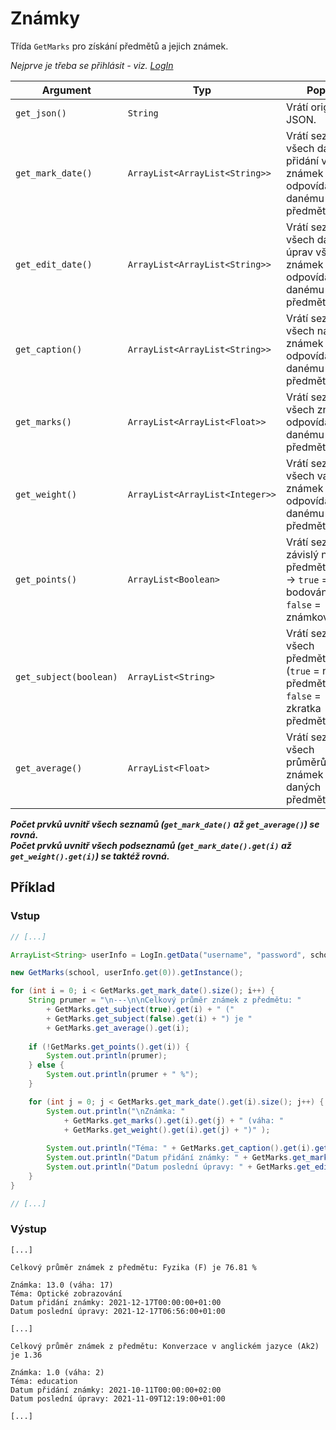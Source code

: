 # Známky

Třída `GetMarks` pro získání předmětů a jejich známek.

*Nejprve je třeba se přihlásit - viz. [LogIn](../core/README.md#prihlaseni)*

| Argument | Typ | Popis |
| --- | --- | --- |
| `get_json()` | `String` | Vrátí originální JSON. |
| `get_mark_date()` | `ArrayList<ArrayList<String>>` | Vrátí seznam všech dat přidání všech známek odpovídajících danému předmětu. |
| `get_edit_date()` | `ArrayList<ArrayList<String>>` | Vrátí seznam všech dat úprav všech známek odpovídajících danému předmětu. |
| `get_caption()` | `ArrayList<ArrayList<String>>` | Vrátí seznam všech nadpisů známek odpovídajících danému předmětu |
| `get_marks()` | `ArrayList<ArrayList<Float>>` | Vrátí seznam všech známek odpovídajících danému předmětu. |
| `get_weight()` | `ArrayList<ArrayList<Integer>>` | Vrátí seznam všech vah známek odpovídajících danému předmětu.|
| `get_points()` | `ArrayList<Boolean>` | Vrátí seznam závislý na předmětech → `true` = bodování; `false` = známkování.|
| `get_subject(boolean)` | `ArrayList<String>` | Vrátí seznam všech předmětů (`true` = název předmětu; `false` = zkratka předmětu |
| `get_average()` | `ArrayList<Float>` | Vrátí seznam všech průměrů známek daných předmětů. |

***Počet prvků uvnitř všech seznamů (`get_mark_date()` až `get_average()`) se rovná.*** <br>
***Počet prvků uvnitř všech podseznamů (`get_mark_date().get(i)` až `get_weight().get(i)`) se taktéž rovná.***


## Příklad

### Vstup

```java
// [...]

ArrayList<String> userInfo = LogIn.getData("username", "password", school);

new GetMarks(school, userInfo.get(0)).getInstance();

for (int i = 0; i < GetMarks.get_mark_date().size(); i++) {
    String prumer = "\n---\n\nCelkový průměr známek z předmětu: "
        + GetMarks.get_subject(true).get(i) + " ("
        + GetMarks.get_subject(false).get(i) + ") je "
        + GetMarks.get_average().get(i);
    
    if (!GetMarks.get_points().get(i)) {
        System.out.println(prumer);
    } else {
        System.out.println(prumer + " %");
    }

    for (int j = 0; j < GetMarks.get_mark_date().get(i).size(); j++) {
        System.out.println("\nZnámka: "
            + GetMarks.get_marks().get(i).get(j) + " (váha: "
            + GetMarks.get_weight().get(i).get(j) + ")" );
        
        System.out.println("Téma: " + GetMarks.get_caption().get(i).get(j));
        System.out.println("Datum přidání známky: " + GetMarks.get_mark_date().get(i).get(j));
        System.out.println("Datum poslední úpravy: " + GetMarks.get_edit_date().get(i).get(j));
    }
}

// [...]
```

### Výstup

```
[...]

Celkový průměr známek z předmětu: Fyzika (F) je 76.81 %

Známka: 13.0 (váha: 17)
Téma: Optické zobrazování
Datum přidání známky: 2021-12-17T00:00:00+01:00
Datum poslední úpravy: 2021-12-17T06:56:00+01:00

[...]

Celkový průměr známek z předmětu: Konverzace v anglickém jazyce (Ak2) je 1.36

Známka: 1.0 (váha: 2)
Téma: education
Datum přidání známky: 2021-10-11T00:00:00+02:00
Datum poslední úpravy: 2021-11-09T12:19:00+01:00

[...]
```
